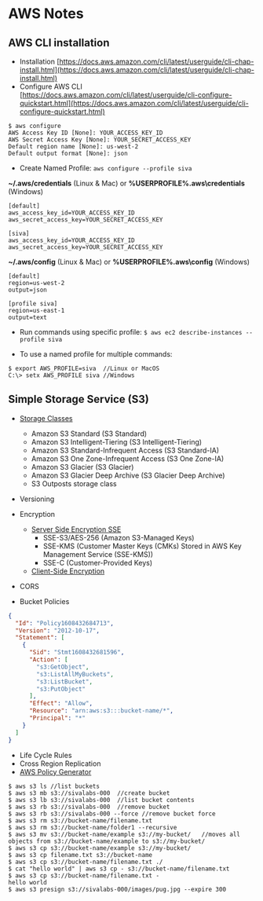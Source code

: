 # AWS Notes

## AWS CLI installation
* Installation [https://docs.aws.amazon.com/cli/latest/userguide/cli-chap-install.html](https://docs.aws.amazon.com/cli/latest/userguide/cli-chap-install.html)
* Configure AWS CLI [https://docs.aws.amazon.com/cli/latest/userguide/cli-configure-quickstart.html](https://docs.aws.amazon.com/cli/latest/userguide/cli-configure-quickstart.html)

```shell
$ aws configure
AWS Access Key ID [None]: YOUR_ACCESS_KEY_ID
AWS Secret Access Key [None]: YOUR_SECRET_ACCESS_KEY
Default region name [None]: us-west-2
Default output format [None]: json
```

* Create Named Profile: `aws configure --profile siva`

**~/.aws/credentials** (Linux & Mac) or **%USERPROFILE%\.aws\credentials** (Windows)

```shell
[default]
aws_access_key_id=YOUR_ACCESS_KEY_ID
aws_secret_access_key=YOUR_SECRET_ACCESS_KEY

[siva]
aws_access_key_id=YOUR_ACCESS_KEY_ID
aws_secret_access_key=YOUR_SECRET_ACCESS_KEY
```

**~/.aws/config** (Linux & Mac) or **%USERPROFILE%\.aws\config** (Windows)

```shell
[default]
region=us-west-2
output=json

[profile siva]
region=us-east-1
output=text
```

* Run commands using specific profile: `$ aws ec2 describe-instances --profile siva`

* To use a named profile for multiple commands:
```shell
$ export AWS_PROFILE=siva  //Linux or MacOS
C:\> setx AWS_PROFILE siva //Windows
```

## Simple Storage Service (S3)

* [Storage Classes](https://aws.amazon.com/s3/storage-classes/)
    * Amazon S3 Standard (S3 Standard)
    * Amazon S3 Intelligent-Tiering (S3 Intelligent-Tiering)
    * Amazon S3 Standard-Infrequent Access (S3 Standard-IA)
    * Amazon S3 One Zone-Infrequent Access (S3 One Zone-IA)
    * Amazon S3 Glacier (S3 Glacier)
    * Amazon S3 Glacier Deep Archive (S3 Glacier Deep Archive)
    * S3 Outposts storage class
    
* Versioning
  
* Encryption
  
    * [Server Side Encryption SSE](https://docs.aws.amazon.com/AmazonS3/latest/dev/serv-side-encryption.html)
        * SSE-S3/AES-256 (Amazon S3-Managed Keys)
        * SSE-KMS (Customer Master Keys (CMKs) Stored in AWS Key Management Service (SSE-KMS))
        * SSE-C (Customer-Provided Keys)
    * [Client-Side Encryption](https://docs.aws.amazon.com/AmazonS3/latest/dev/UsingClientSideEncryption.html)

* CORS
* Bucket Policies
  
```json
{
  "Id": "Policy1608432684713",
  "Version": "2012-10-17",
  "Statement": [
    {
      "Sid": "Stmt1608432681596",
      "Action": [
        "s3:GetObject",
        "s3:ListAllMyBuckets",
        "s3:ListBucket",
        "s3:PutObject"
      ],
      "Effect": "Allow",
      "Resource": "arn:aws:s3:::bucket-name/*",
      "Principal": "*"
    }
  ]
}
```
* Life Cycle Rules
* Cross Region Replication
* [AWS Policy Generator](https://awspolicygen.s3.amazonaws.com/policygen.html)

```shell
$ aws s3 ls //list buckets
$ aws s3 mb s3://sivalabs-000  //create bucket
$ aws s3 lb s3://sivalabs-000  //list bucket contents
$ aws s3 rb s3://sivalabs-000  //remove bucket
$ aws s3 rb s3://sivalabs-000 --force //remove bucket force
$ aws s3 rm s3://bucket-name/filename.txt 
$ aws s3 rm s3://bucket-name/folder1 --recursive 
$ aws s3 mv s3://bucket-name/example s3://my-bucket/   //moves all objects from s3://bucket-name/example to s3://my-bucket/
$ aws s3 cp s3://bucket-name/example s3://my-bucket/
$ aws s3 cp filename.txt s3://bucket-name
$ aws s3 cp s3://bucket-name/filename.txt ./
$ cat "hello world" | aws s3 cp - s3://bucket-name/filename.txt
$ aws s3 cp s3://bucket-name/filename.txt -
hello world
$ aws s3 presign s3://sivalabs-000/images/pug.jpg --expire 300

```

